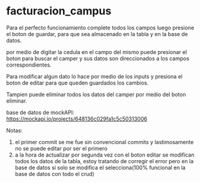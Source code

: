 # facturacion_campus

Para el perfecto funcionamiento complete todos los campos luego presione el boton de guardar, para que sea almacenado en la tabla y en la base de datos.

por medio de digitar la cedula en el campo del mismo puede presionar el boton para buscar el camper y sus datos son direccionados a los campos correspondientes.

Para modificar algun dato lo hace por medio de los inputs y presiona el boton de editar para que queden guardados los cambios.

Tampien puede eliminar todos los datos del camper por medio del boton eliminar.

base de datos de mockAPI:
https://mockapi.io/projects/648136c029fa1c5c50313006

Notas:
1. el primer commit se me fue sin convencional commits y lastimosamente no se puede editar por ser el primero
2. a la hora de actualizar por segunda vez con el boton editar se modifican todos los datos de la tabla, estoy tratando de corregir el error pero en la base de datos si solo se modifica el selecciona(100% funcional en la base de datos con todo el crud)